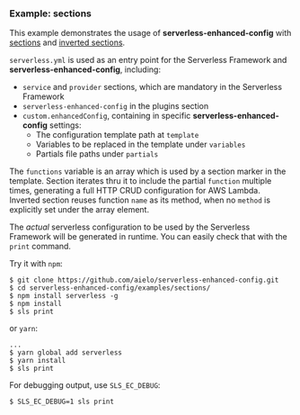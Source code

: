 ### Example: sections

This example demonstrates the usage of **serverless-enhanced-config** with [sections](https://github.com/janl/mustache.js#sections) and [inverted sections](https://github.com/janl/mustache.js#inverted-sections).

`serverless.yml` is used as an entry point for the Serverless Framework and **serverless-enhanced-config**, including:
- `service` and `provider` sections, which are mandatory in the Serverless Framework
- `serverless-enhanced-config` in the plugins section
- `custom.enhancedConfig`, containing in specific **serverless-enhanced-config** settings:
  - The configuration template path at `template`
  - Variables to be replaced in the template under `variables`
  - Partials file paths under `partials`

The `functions` variable is an array which is used by a section marker in the template. Section iterates thru it to include the partial `function` multiple times, generating a full HTTP CRUD configuration for AWS Lambda. Inverted section reuses function `name` as its method, when no `method` is explicitly set under the array element.

The *actual* serverless configuration to be used by the Serverless Framework will be generated in runtime. You can easily check that with the `print` command.

Try it with `npm`:
```
$ git clone https://github.com/aielo/serverless-enhanced-config.git
$ cd serverless-enhanced-config/examples/sections/
$ npm install serverless -g
$ npm install
$ sls print
```
or `yarn`:
```
...
$ yarn global add serverless
$ yarn install
$ sls print
```

For debugging output, use `SLS_EC_DEBUG`:
```
$ SLS_EC_DEBUG=1 sls print
```
